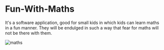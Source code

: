 # Fun-With-Maths

It's a software application, good for small kids in which kids can learn maths in a fun manner. They will be endulged in such a way that fear for maths will not be there with them. 


![maths](https://user-images.githubusercontent.com/53194870/140744337-7e68338d-c330-4374-92e8-ce081ed2b46a.jpg)
